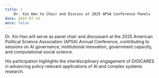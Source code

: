 ```yaml
---
title: |
    Dr. Xin Han to Chair and Discuss at 2025 APSA Conference Panels
date: 2025-07-10
more: false
---
```

Dr. Xin Han will serve as panel chair and discussant at the 2025 American Political Science Association (APSA) Annual Conference, contributing to sessions on AI governance, institutional innovation, government capacity, and computational social science.

His participation highlights the interdisciplinary engagement of DIGICARES in advancing policy-relevant applications of AI and complex systems research.